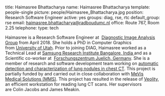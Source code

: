 title: Haimasree Bhattacharya
name: Haimasree Bhattacharya
template: people-single
picture: people/Haimasree_Bhattacharya.jpg
position: Research Software Engineer
active: yes
groups: diag, rse, rtc
default_group: rse
email: haimasree.bhattacharya@radboudumc.nl
office: Route 767, Room 2.25
telephone:
type: tech

Haimasree is a Research Software Engineer at  [Diagnostic Image Analysis Group](http://diagnijmegen.nl/) from April 2018. She holds a PhD in Computer Graphics from [University of Utah](http://utah.edu/). Prior to joining DIAG, Haimasree worked as a Technical Lead at [Samsung Research Institute Bangalore, India ](http://www.samsung.com/in/aboutsamsung/home/)and as a Scientific co-worker at  [Forschungszentrum Juelich, Germany](http://www.fz-juelich.de/portal/DE/Home/home_node.html). She is a member of research and software development team working on [automatic detection and characterization of lung nodules in chest CT](http://diagnijmegen.nl/index.php/Nodule_detection_in_chest_CT). This project is partially funded by and carried out in close 
collaboration with [MeVis Medical Solutions (MMS)](https://www.mevis.de/). This project has resulted in the release of [Veolity](https://www.veolity.com/), an efficient workstation for reading lung CT scans. Her supervisors are Colin Jacobs and James Meakin.

